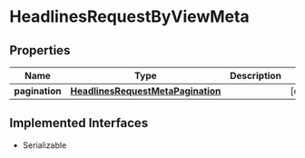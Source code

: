 

# HeadlinesRequestByViewMeta


## Properties

Name | Type | Description | Notes
------------ | ------------- | ------------- | -------------
**pagination** | [**HeadlinesRequestMetaPagination**](HeadlinesRequestMetaPagination.md) |  |  [optional]


## Implemented Interfaces

* Serializable


